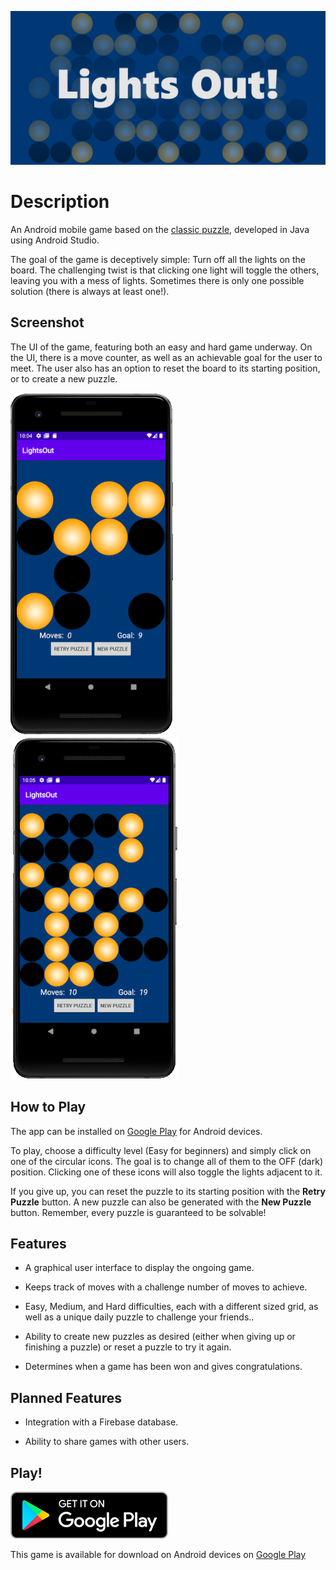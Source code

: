 ![Header](images/header.png)

# Description

An Android mobile game based on the [classic puzzle](https://en.wikipedia.org/wiki/Lights_Out_(game)), developed in Java using Android Studio.

The goal of the game is deceptively simple: Turn off all the lights on the board. The challenging twist is that clicking one light will toggle the others, leaving you with a mess of lights. Sometimes there is only one possible solution (there is always at least one!).

## Screenshot

The UI of the game, featuring both an easy and hard game underway. On the UI, there is a move counter, as well as an achievable goal for the user to meet. The user also has an option to reset the board to its starting position, or to create a new puzzle.

![Image of Easy Gameplay](images/Capture.PNG) ![Image of Hard Gameplay](images/Capture2.PNG)

## How to Play

The app can be installed on [Google Play](https://play.google.com/store/apps/details?id=app.game.lightsout) for Android devices.

To play, choose a difficulty level (Easy for beginners) and simply click on one of the circular icons. The goal is to change all of them to the OFF (dark) position. Clicking one of these icons will also toggle the lights adjacent to it.

If you give up, you can reset the puzzle to its starting position with the **Retry Puzzle** button. A new puzzle can also be generated with the **New Puzzle** button. Remember, every puzzle is guaranteed to be solvable!

## Features

* A graphical user interface to display the ongoing game.

* Keeps track of moves with a challenge number of moves to achieve.

* Easy, Medium, and Hard difficulties, each with a different sized grid, as well as a unique daily puzzle to challenge your friends..

* Ability to create new puzzles as desired (either when giving up or finishing a puzzle) or reset a puzzle to try it again.

* Determines when a game has been won and gives congratulations.

## Planned Features

* Integration with a Firebase database.

* Ability to share games with other users.

## Play!

[![Foo](images/google-play-badge-small.png)](https://play.google.com/store/apps/details?id=app.game.lightsout)

This game is available for download on Android devices on [Google Play](https://play.google.com/store/apps/details?id=app.game.lightsout)